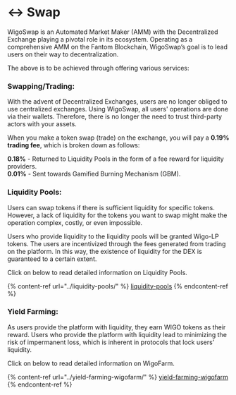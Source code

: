 # ↔ Swap

WigoSwap is an Automated Market Maker (AMM) with the Decentralized Exchange playing a pivotal role in its ecosystem. Operating as a comprehensive AMM on the Fantom Blockchain, WigoSwap’s goal is to lead users on their way to decentralization.

The above is to be achieved through offering various services:



### **Swapping/Trading:**&#x20;

With the advent of Decentralized Exchanges, users are no longer obliged to use centralized exchanges. Using WigoSwap, all users' operations are done via their wallets. Therefore, there is no longer the need to trust third-party actors with your assets.

When you make a token swap (trade) on the exchange, you will pay a **0.19% trading fee**, which is broken down as follows:

**0.18%** - Returned to Liquidity Pools in the form of a fee reward for liquidity providers.\
**0.01%** - Sent towards Gamified Burning Mechanism (GBM).



### **Liquidity Pools:**

Users can swap tokens if there is sufficient liquidity for specific tokens. However, a lack of liquidity for the tokens you want to swap might make the operation complex, costly, or even impossible.&#x20;

Users who provide liquidity to the liquidity pools will be granted Wigo-LP tokens. The users are incentivized through the fees generated from trading on the platform. In this way, the existence of liquidity for the DEX is guaranteed to a certain extent.&#x20;

Click on below to read detailed information on Liquidity Pools.

{% content-ref url="../liquidity-pools/" %}
[liquidity-pools](../liquidity-pools/)
{% endcontent-ref %}



### **Yield Farming:**&#x20;

As users provide the platform with liquidity, they earn WIGO tokens as their reward. Users who provide the platform with liquidity lead to minimizing the risk of impermanent loss, which is inherent in protocols that lock users’ liquidity.

Click on below to read detailed information on WigoFarm.

{% content-ref url="../yield-farming-wigofarm/" %}
[yield-farming-wigofarm](../yield-farming-wigofarm/)
{% endcontent-ref %}
